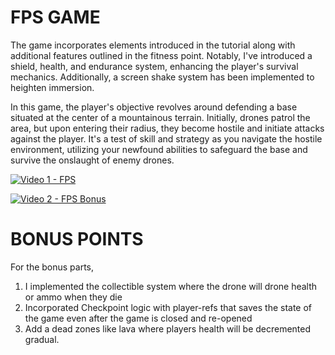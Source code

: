 # FPS GAME

The game incorporates elements introduced in the tutorial along with additional features outlined in the fitness point. Notably, I've introduced a shield, health, and endurance system, enhancing the player's survival mechanics. Additionally, a screen shake system has been implemented to heighten immersion.

In this game, the player's objective revolves around defending a base situated at the center of a mountainous terrain. Initially, drones patrol the area, but upon entering their radius, they become hostile and initiate attacks against the player. It's a test of skill and strategy as you navigate the hostile environment, utilizing your newfound abilities to safeguard the base and survive the onslaught of enemy drones.



[![Video 1 - FPS](https://img.youtube.com/vi/v=UQ1ZHNh-z8o&t=2s/0.jpg)](https://www.youtube.com/watch?v=UQ1ZHNh-z8o&t=2s)

[![Video 2 - FPS Bonus](https://img.youtube.com/vi/v=UQ1ZHNh-z8o&t=2s/0.jpg)](https://www.youtube.com/watch?=sYkvtzq72MY)


# BONUS POINTS
For the bonus parts,

1. I implemented the collectible system where the drone will drone health or ammo when they die
2. Incorporated Checkpoint logic with player-refs that saves the state of the game even after the game is closed and re-opened
3. Add a dead zones like lava where players health will be decremented gradual.
